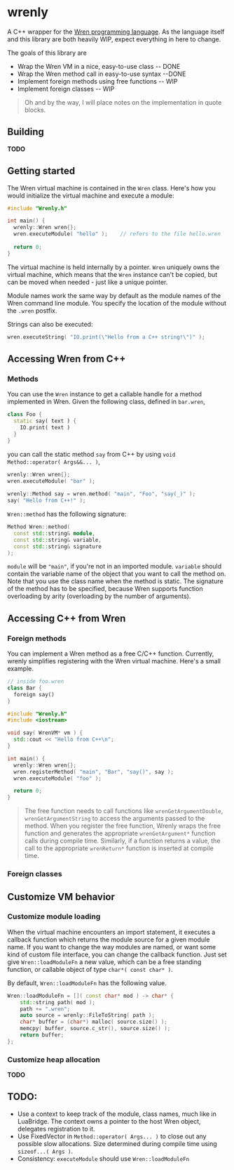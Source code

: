 
# wrenly

A C++ wrapper for the [Wren programming language](http://munificent.github.io/wren/). As the language itself and this library are both heavily WIP, expect everything in here to change.

The goals of this library are
* Wrap the Wren VM in a nice, easy-to-use class -- DONE
* Wrap the Wren method call in easy-to-use syntax --DONE
* Implement foreign methods using free functions -- WIP
* Implement foreign classes -- WIP

> Oh and by the way, I will place notes on the implementation in quote blocks.

## Building

**TODO**

## Getting started

The Wren virtual machine is contained in the `Wren` class. Here's how you would initialize the virtual machine and execute a module:

```cpp
#include "Wrenly.h"

int main() {
  wrenly::Wren wren{};
  wren.executeModule( "hello" );	// refers to the file hello.wren
  
  return 0;
}
```

The virtual machine is held internally by a pointer. `Wren` uniquely owns the virtual machine, which means that the `Wren` instance can't be copied, but can be moved when needed - just like a unique pointer.

Module names work the same way by default as the module names of the Wren command line module. You specify the location of the module without the `.wren` postfix.

Strings can also be executed:

```cpp
wren.executeString( "IO.print(\"Hello from a C++ string!\")" );
```

## Accessing Wren from C++

### Methods

You can use the `Wren` instance to get a callable handle for a method implemented in Wren. Given the following class, defined in `bar.wren`, 

```dart
class Foo {
  static say( text ) {
    IO.print( text )
  }
}
```

you can call the static method `say` from C++ by using `void Method::operator( Args&&... )`,

```cpp
wrenly::Wren wren{};
wren.executeModule( "bar" );
    
wrenly::Method say = wren.method( "main", "Foo", "say(_)" );
say( "Hello from C++!" );
```

`Wren::method` has the following signature:

```cpp
Method Wren::method( 
  const std::string& module, 
  const std::string& variable,
  const std::string& signature
);
```

`module` will be `"main"`, if you're not in an imported module. `variable` should contain the variable name of the object that you want to call the method on. Note that you use the class name when the method is static. The signature of the method has to be specified, because Wren supports function overloading by arity (overloading by the number of arguments).

## Accessing C++ from Wren
### Foreign methods

You can implement a Wren method as a free C/C++ function. Currently, wrenly simplifies registering with the Wren virtual machine. Here's a small example.

```dart
// inside foo.wren
class Bar {
  foreign say()
}
```

```cpp
#include "Wrenly.h"
#include <iostream>

void say( WrenVM* vm ) {
  std::cout << "Hello from C++\n";
}

int main() {
  wrenly::Wren wren{};
  wren.registerMethod( "main", "Bar", "say()", say );
  wren.executeModule( "foo" );

  return 0;
}
```

> The free function needs to call functions like `wrenGetArgumentDouble`, `wrenGetArgumentString` to access the arguments passed to the method. When you register the free function, Wrenly wraps the free function and generates the appropriate `wrenGetArgument*` function calls during compile time. Similarly, if a function returns a value, the call to the appropriate `wrenReturn*` function is inserted at compile time.

### Foreign classes

## Customize VM behavior
### Customize module loading

When the virtual machine encounters an import statement, it executes a callback function which returns the module source for a given module name. If you want to change the way modules are named, or want some kind of custom file interface, you can change the callback function. Just set give `Wren::loadModuleFn` a new value, which can be a free standing function, or callable object of type `char*( const char* )`.

By default, `Wren::loadModuleFn` has the following value.

```cpp
Wren::loadModuleFn = []( const char* mod ) -> char* {
    std::string path( mod );
    path += ".wren";
    auto source = wrenly::FileToString( path );
    char* buffer = (char*) malloc( source.size() );
    memcpy( buffer, source.c_str(), source.size() );
    return buffer;
};
```

### Customize heap allocation

**TODO**

## TODO:

* Use a context to keep track of the module, class names, much like in LuaBridge. The context owns a pointer to the host Wren object, delegates registration to it.
* Use FixedVector in `Method::operator( Args... )` to close out any possible slow allocations. Size determined during compile time using `sizeof...( Args )`.
* Consistency: `executeModule` should use `Wren::loadModuleFn`
